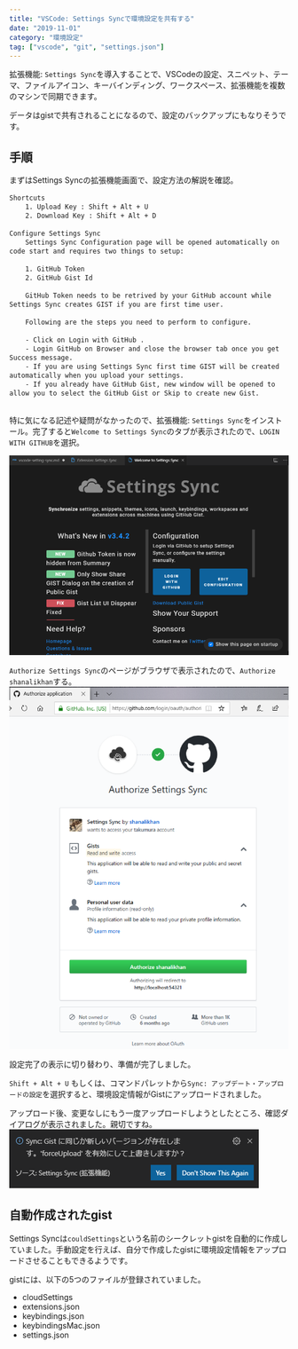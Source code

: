 ```yaml
---
title: "VSCode: Settings Syncで環境設定を共有する"
date: "2019-11-01"
category: "環境設定"
tag: ["vscode", "git", "settings.json"]
---
```


拡張機能: `Settings Sync`を導入することで、VSCodeの設定、スニペット、テーマ、ファイルアイコン、キーバインディング、ワークスペース、拡張機能を複数のマシンで同期できます。

データはgistで共有されることになるので、設定のバックアップにもなりそうです。

## 手順

まずはSettings Syncの拡張機能画面で、設定方法の解説を確認。

```plaintext
Shortcuts
    1. Upload Key : Shift + Alt + U
    2. Download Key : Shift + Alt + D

Configure Settings Sync
    Settings Sync Configuration page will be opened automatically on code start and requires two things to setup:

    1. GitHub Token
    2. GitHub Gist Id

    GitHub Token needs to be retrived by your GitHub account while Settings Sync creates GIST if you are first time user.

    Following are the steps you need to perform to configure.

    - Click on Login with GitHub .
    - Login GitHub on Browser and close the browser tab once you get Success message.
    - If you are using Settings Sync first time GIST will be created automatically when you upload your settings.
    - If you already have GitHub Gist, new window will be opened to allow you to select the GitHub Gist or Skip to create new Gist.
```

  \
特に気になる記述や疑問がなかったので、拡張機能: `Settings Sync`をインストール。完了すると`Welcome to Settings Sync`のタブが表示されたので、`LOGIN WITH GITHUB`を選択。

<img src="assets/images/vscode-settings-sync/vscode-settings-sync-1.png" alt="Welcome to Settings Sync" title="Welcome to Settings Sync">

`Authorize Settings Sync`のページがブラウザで表示されたので、`Authorize shanalikhan`する。
<img src="assets/images/vscode-settings-sync/vscode-settings-sync-2.png" alt="Github OAuth Authorization" title="Github OAuth Authorization">

設定完了の表示に切り替わり、準備が完了しました。

`Shift + Alt + U` もしくは、コマンドパレットから`Sync: アップデート・アップロードの設定`を選択すると、環境設定情報がGistにアップロードされました。

アップロード後、変更なしにもう一度アップロードしようとしたところ、確認ダイアログが表示されました。親切ですね。
<img src="assets/images/vscode-settings-sync/vscode-settings-sync-3.png" alt="Dialog" title="Dialog">

## 自動作成されたgist

Settings Syncは`couldSettings`という名前のシークレットgistを自動的に作成していました。手動設定を行えば、自分で作成したgistに環境設定情報をアップロードさせることもできるようです。

gistには、以下の5つのファイルが登録されていました。

- cloudSettings
- extensions.json
- keybindings.json
- keybindingsMac.json
- settings.json

<div class="gist">
    <script src="https://gist.github.com/takumura/bbff68078afb2d0846773965d1678c7c.js"></script>
</div>
